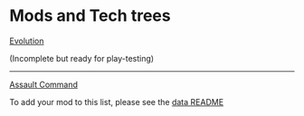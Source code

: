 # Mods and Tech trees

[Evolution](https://github.com/MirceaKitsune/glest_techs_evolution)

(Incomplete but ready for play-testing)

---

[Assault Command](https://github.com/Ishmaru/Assault-Command-Mod-for-MG)


To add your mod to this list, please see the [data README](https://github.com/Glest/glest-data/blob/develop/README.md)

